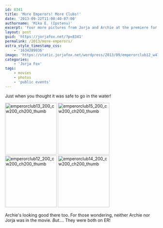 ```yaml
---
id: 8341
title: 'More Emperors! More Clubs!'
date: '2013-09-22T11:00:40-07:00'
authorname: 'Mika E. (Ipstenu)'
excerpt: 'Four more pictures from Jorja and Archie at the premiere for "The Emperors'' Club"'
layout: post
guid: 'https://jorjafox.net/?p=8341'
permalink: /2013/more-emperors/
astra_style_timestamp_css:
    - '1634289936'
image: 'https://static.jorjafox.net/wordpress/2013/09/emperorclub12_w475_h580.jpg'
categories:
    - 'Jorja Fox'
tags:
    - movies
    - photos
    - 'public events'
---
```


Just when you thought it was safe to go in the water!

<a href="https://jorjafox.net/gallery/pub/premieres/20020000-emperors/emperorclub13.jpg"><img class="alignnone size-full wp-image-8344" alt="emperorclub13_200_cw200_ch200_thumb" src="//static.jorjafox.net/wordpress/2013/09/emperorclub13_200_cw200_ch200_thumb.jpg" width="170" height="170" /></a> <a href="https://jorjafox.net/gallery/pub/premieres/20020000-emperors/emperorclub15.jpg"><img class="alignnone size-full wp-image-8346" alt="emperorclub15_200_cw200_ch200_thumb" src="//static.jorjafox.net/wordpress/2013/09/emperorclub15_200_cw200_ch200_thumb.jpg" width="170" height="170" /></a> <a href="https://jorjafox.net/gallery/pub/premieres/20020000-emperors/emperorclub12.jpg"><img class="alignnone size-full wp-image-8343" alt="emperorclub12_200_cw200_ch200_thumb" src="//static.jorjafox.net/wordpress/2013/09/emperorclub12_200_cw200_ch200_thumb.jpg" width="170" height="170" /></a> <a href="https://jorjafox.net/gallery/pub/premieres/20020000-emperors/emperorclub14.jpg"><img class="alignnone size-full wp-image-8345" alt="emperorclub14_200_cw200_ch200_thumb" src="//static.jorjafox.net/wordpress/2013/09/emperorclub14_200_cw200_ch200_thumb.jpg" width="170" height="170" /></a>

Archie's looking good there too. For those wondering, neither Archie nor Jorja was in the movie. _But_.... They were both on ER!
